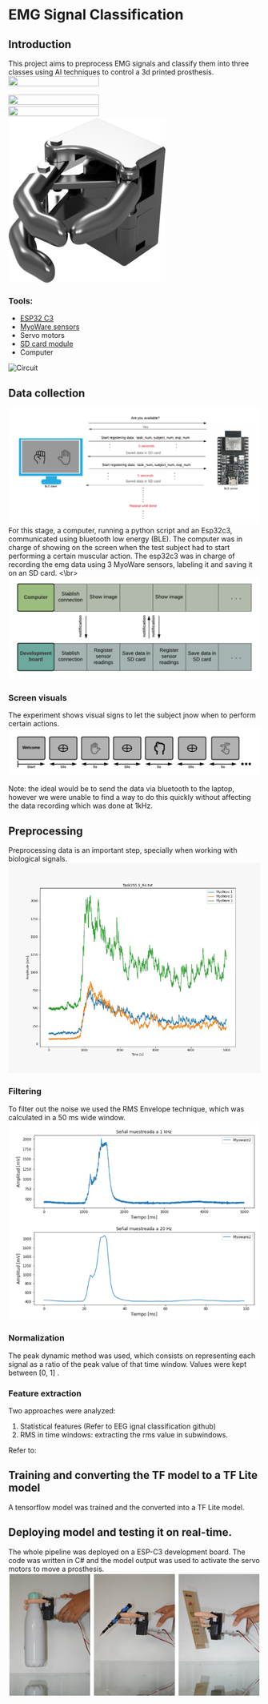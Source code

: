 # EMG Signal Classification

## Introduction
This project aims to preprocess EMG signals and classify them into three classes using AI techniques to control a 3d printed prosthesis.
<img src="https://github.com/kaviles22/EEG_SignalsClassification/blob/main/static/summary.png" width="60%" height="50%"/>

<img src="https://github.com/kaviles22/EEG_SignalsClassification/blob/main/static/render.png" width="60%" height="50%"/> <img src="https://github.com/kaviles22/EEG_SignalsClassification/blob/main/static/case.png" width="60%" height="50%"/>
![Prosthesis](static/render.png)


### Tools:
- [ESP32 C3](https://www.espressif.com/en/products/socs/esp32-c3)
- [MyoWare sensors](https://cdn.sparkfun.com/datasheets/Sensors/Biometric/MyowareUserManualAT-04-001.pdf)
- Servo motors
- [SD card module](https://create.arduino.cc/projecthub/electropeak/sd-card-module-with-arduino-how-to-read-write-data-37f390)
- Computer

![Circuit](circuit.png)

## Data collection
![Data collection](static/data_collect.png)
For this stage, a computer, running a python script and an Esp32c3, communicated using bluetooth low energy (BLE). The computer was in charge of showing on the screen when the test subject had to start performing a certain muscular action. The esp32c3 was in charge of recording the emg data using 3 MyoWare sensors, labeling it and saving it on an SD card. <\br>
![BLE communication](static/ble_communication.png)

### Screen visuals
The experiment shows visual signs to let the subject jnow when to perform certain actions.
![Screen visuals](static/screen_visuals.png)

Note: the ideal would be to send the data via bluetooth to the laptop, however we were unable to find a way to do this quickly without affecting the data recording which was done at 1kHz. 

## Preprocessing
Preprocessing data is an important step, specially when working with biological signals.
![MyoWare raw signals](static/myoware_signals.jpeg)
### Filtering
To filter out the noise we used the RMS Envelope technique, which was calculated in a 50 ms wide window.
![RMS envelope](static/filtered_signal.png)
### Normalization
The peak dynamic method was used, which consists on representing each signal as a ratio of the peak value of that time window. Values were kept between [0, 1] .

### Feature extraction
Two approaches were analyzed:
1. Statistical features (Refer to EEG ignal classification github)
2. RMS in time windows: extracting the rms value in subwindows.

Refer to: 

## Training and converting the TF model to a TF Lite model
A tensorflow model was trained and the converted into a TF Lite model. 

## Deploying model and testing it on real-time.
The whole pipeline was deployed on a ESP-C3 development board. The code was written in C# and the model output was used to activate the servo motors to move a prosthesis. 
![Real time testing](static/real_time.png)

